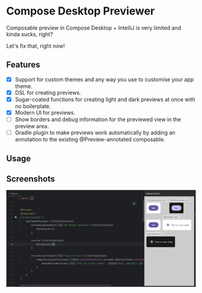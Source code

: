 # Compose Desktop Previewer

Composable preview in Compose Desktop + IntelliJ is very limited and kinda sucks, right?

Let's fix that, right now!

## Features

- [x] Support for custom themes and any way you use to customise your app theme.
- [x] DSL for creating previews.
- [x] Sugar-coated functions for creating light and dark previews at once with no boilerplate.
- [x] Modern UI for previews.
- [ ] Show borders and debug information for the previewed view in the preview
  area.
- [ ] Gradle plugin to make previews work automatically by adding
  an annotation to the existing @Preview-annotated composable.

## Usage



## Screenshots

![previewer_screenshot_1.png](res/previewer_screenshot_1.png)
